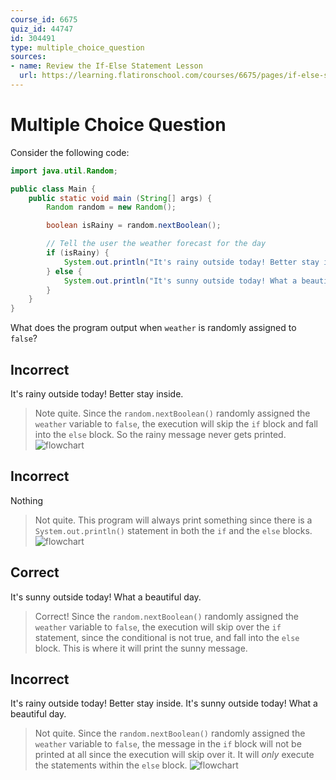 ```yaml
---
course_id: 6675
quiz_id: 44747
id: 304491
type: multiple_choice_question
sources:
- name: Review the If-Else Statement Lesson
  url: https://learning.flatironschool.com/courses/6675/pages/if-else-statement?module_item_id=539035
---
```


# Multiple Choice Question

Consider the following code:

```java
import java.util.Random;

public class Main {
    public static void main (String[] args) {
        Random random = new Random();

        boolean isRainy = random.nextBoolean();

        // Tell the user the weather forecast for the day
        if (isRainy) {
            System.out.println("It's rainy outside today! Better stay inside.");
        } else {
            System.out.println("It's sunny outside today! What a beautiful day.");
        }
    }
}
```

What does the program output when `weather` is randomly assigned to `false`?

## Incorrect

It's rainy outside today! Better stay inside.

> Note quite. Since the `random.nextBoolean()` randomly assigned the `weather`
> variable to `false`, the execution will skip the `if` block and fall into the
> `else` block. So the rainy message never gets printed.
> ![flowchart](https://curriculum-content.s3.amazonaws.com/java-mod-1/conditionals-quiz/conditional-quiz-question-2.png)

## Incorrect

Nothing

> Not quite. This program will always print something since there is a
> `System.out.println()` statement in both the `if` and the `else` blocks.
> ![flowchart](https://curriculum-content.s3.amazonaws.com/java-mod-1/conditionals-quiz/conditional-quiz-question-2.png)

## Correct

It's sunny outside today! What a beautiful day.

> Correct! Since the `random.nextBoolean()` randomly assigned the `weather`
> variable to `false`, the execution will skip over the `if` statement, since
> the conditional is not true, and fall into the `else` block. This is
> where it will print the sunny message.

## Incorrect

It's rainy outside today! Better stay inside.
It's sunny outside today! What a beautiful day.

> Not quite. Since the `random.nextBoolean()` randomly assigned the `weather`
> variable to `false`, the message in the `if` block will not be printed at
> all since the execution will skip over it. It will _only_ execute the
> statements within the `else` block.
> ![flowchart](https://curriculum-content.s3.amazonaws.com/java-mod-1/conditionals-quiz/conditional-quiz-question-2.png)
